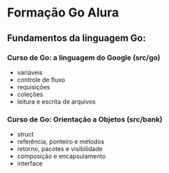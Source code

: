 # Formação Go Alura

## Fundamentos da linguagem Go:
  
### Curso de Go: a linguagem do Google (src/go)
  - variáveis
  - controle de fluxo
  - requisições
  - coleções
  - leitura e escrita de arquivos

### Curso de Go: Orientação a Objetos (src/bank)
  - struct
  - referência, ponteiro e métodos
  - retorno, pacotes e visibilidade
  - composição e encapsulamento
  - interface
